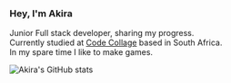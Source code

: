 ### Hey, I'm Akira

Junior Full stack developer, sharing my progress. <br/>
Currently studied at [Code Collage](https://codecollege.co.za/) based in South Africa. <br/>
In my spare time I like to make games.<br/>

<!-- Github stats from https://github.com/anuraghazra/github-readme-stats -->
![Akira's GitHub stats](https://github-readme-stats.vercel.app/api?username=KhaoticNeutral&show_icons=true&theme=tokyonight)
